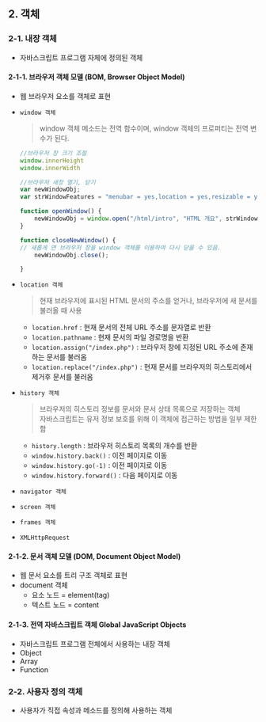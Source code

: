 ## 2. 객체
### 2-1. 내장 객체
- 자바스크립트 프로그램 자체에 정의된 객체

#### 2-1-1. 브라우저 객체 모델 (BOM, Browser Object Model)
- 웹 브라우저 요소를 객체로 표현
- `window 객체`
    > window 객체 메소드는 전역 함수이며, window 객체의 프로퍼티는 전역 변수가 된다.
    
    ```js
    //브라우저 창 크기 조절
    window.innerHeight
    window.innerWidth
    
    //브라우저 새창 열기, 닫기
    var newWindowObj;
    var strWindowFeatures = "menubar = yes,location = yes,resizable = yes,scrollbars = yes,status = yes";
    
    function openWindow() {
        newWindowObj = window.open("/html/intro", "HTML 개요", strWindowFeatures);
    }
    
    function closeNewWindow() { 
    // 새롭게 연 브라우저 창을 window 객체를 이용하여 다시 닫을 수 있음.
        newWindowObj.close();
    
    }
    ```
- `location 객체`
	> 현재 브라우저에 표시된 HTML 문서의 주소를 얻거나, 브라우저에 새 문서를 불러올 때 사용
	
	- `location.href` : 현재 문서의 전체 URL 주소를 문자열로 반환
	- `location.pathname` : 현재 문서의 파일 경로명을 반환
	- `location.assign("/index.php")` : 브라우저 창에 지정된 URL 주소에 존재하는 문서를 불러옴
	- `location.replace("/index.php")` : 현재 문서를 브라우저의 히스토리에서 제거후 문서를 불러옴
- `history 객체`
   > 브라우저의 히스토리 정보를 문서와 문서 상태 목록으로 저장하는 객체<br>
   > 자바스크립트는 유저 정보 보호를 위해 이 객체에 접근하는 방법을 일부 제한함
    - `history.length` : 브라우저 히스토리 목록의 개수를 반환
    - `window.history.back()` : 이전 페이지로 이동
    - `window.history.go(-1)` : 이전 페이지로 이동
    - `window.history.forward()` : 다음 페이지로 이동
- `navigator 객체`
- `screen 객체`
- `frames 객체`
- `XMLHttpRequest`

#### 2-1-2. 문서 객체 모델 (DOM, Document Object Model)
- 웹 문서 요소를 트리 구조 객체로 표현
- document 객체
    - 요소 노드 = element(tag)
    - 텍스트 노드 = content

#### 2-1-3. 전역 자바스크립트 객체 Global JavaScript Objects
- 자바스크립트 프로그램 전체에서 사용하는 내장 객체
- Object
- Array
- Function

### 2-2. 사용자 정의 객체
- 사용자가 직접 속성과 메소드를 정의해 사용하는 객체